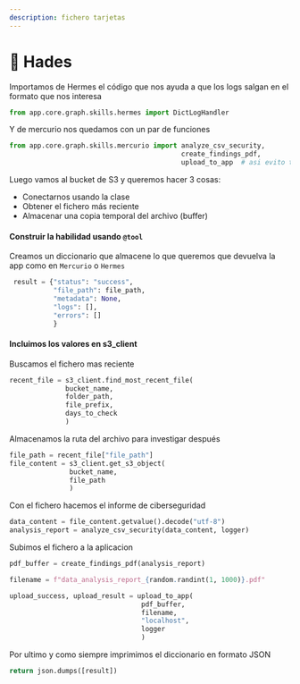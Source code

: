 ```yaml
---
description: fichero tarjetas
---
```


# 🤑 Hades

Importamos de Hermes el código que nos ayuda a que los logs salgan en el formato que nos interesa

```python
from app.core.graph.skills.hermes import DictLogHandler
```

Y de mercurio nos quedamos con un par de funciones

```python
from app.core.graph.skills.mercurio import analyze_csv_security, 
                                           create_findings_pdf, 
                                           upload_to_app  # asi evito tener que copiarlas
```

Luego vamos al bucket de S3 y queremos hacer 3 cosas:

* Conectarnos usando la clase
* Obtener el fichero más reciente
* Almacenar una copia temporal del archivo (buffer)

#### Construir la habilidad usando `@tool`

Creamos un diccionario que almacene lo que queremos que devuelva la app como en `Mercurio` o `Hermes`

```python
 result = {"status": "success", 
           "file_path": file_path, 
           "metadata": None, 
           "logs": [], 
           "errors": []
           }
```

#### Incluimos los valores en s3\_client

Buscamos el fichero mas reciente

```python
recent_file = s3_client.find_most_recent_file(
              bucket_name, 
              folder_path, 
              file_prefix, 
              days_to_check
              )
```

Almacenamos la ruta del archivo para investigar después

```python
file_path = recent_file["file_path"]
file_content = s3_client.get_s3_object(
               bucket_name, 
               file_path
               )
```

Con el fichero hacemos el informe de ciberseguridad

```python
data_content = file_content.getvalue().decode("utf-8")
analysis_report = analyze_csv_security(data_content, logger)
```

Subimos el fichero a la aplicacion

```python
pdf_buffer = create_findings_pdf(analysis_report)

filename = f"data_analysis_report_{random.randint(1, 1000)}.pdf"

upload_success, upload_result = upload_to_app(
                                 pdf_buffer, 
                                 filename, 
                                 "localhost", 
                                 logger
                                 )
```

Por ultimo y como siempre imprimimos el diccionario en formato JSON

```python
return json.dumps([result])
```
